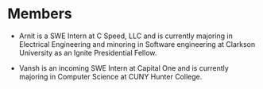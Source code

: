 # Members

- Arnit is a SWE Intern at C Speed, LLC and is currently majoring in Electrical Engineering and minoring in Software engineering at Clarkson University as an Ignite Presidential Fellow. 

- Vansh is an incoming SWE Intern at Capital One and is currently majoring in Computer Science at CUNY Hunter College.
